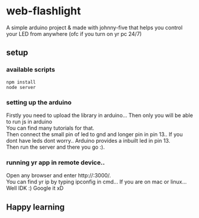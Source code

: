 # web-flashlight
A simple arduino project &amp; made with johnny-five that helps you control your LED from anywhere (ofc if you turn on yr pc 24/7)

## setup
### available scripts
```
npm install
node server
```

### setting up the arduino
Firstly you need to upload the library in arduino... Then only you will be able to run js in arduino<br>
You can find many tutorials for that. <br>
Then connect the small pin of led to gnd and longer pin in pin 13.. If you dont have leds dont worry.. Arduino provides a inbuilt led in pin 13.<br>
Then run the server and there you go :). <br>

### running yr app in remote device.. 
Open any browser and enter http://<yr-public-ip-address>:3000/. <br>
You can find yr ip by typing ipconfig in cmd... If you are on mac or linux... Well IDK :) Google it xD

## Happy learning
